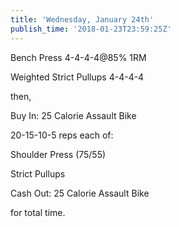 ```yaml
---
title: 'Wednesday, January 24th'
publish_time: '2018-01-23T23:59:25Z'
---
```


Bench Press 4-4-4-4\@85% 1RM

Weighted Strict Pullups 4-4-4-4

then,

Buy In: 25 Calorie Assault Bike

20-15-10-5 reps each of:

Shoulder Press (75/55)

Strict Pullups

Cash Out: 25 Calorie Assault Bike

for total time.

 
